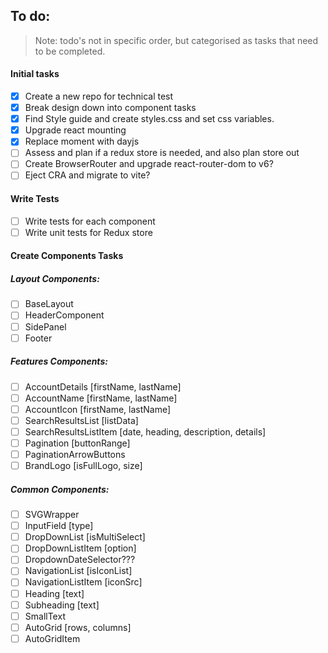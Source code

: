 ## To do:

> Note: todo's not in specific order, but categorised as tasks that need to be completed.

#### Initial tasks

- [x] Create a new repo for technical test
- [x] Break design down into component tasks
- [x] Find Style guide and create styles.css and set css variables.
- [x] Upgrade react mounting
- [x] Replace moment with dayjs
- [ ] Assess and plan if a redux store is needed, and also plan store out
- [ ] Create BrowserRouter and upgrade react-router-dom to v6?
- [ ] Eject CRA and migrate to vite?

#### Write Tests

- [ ] Write tests for each component
- [ ] Write unit tests for Redux store

#### Create Components Tasks

##### Layout Components:

- [ ] BaseLayout
- [ ] HeaderComponent
- [ ] SidePanel
- [ ] Footer

##### Features Components:

- [ ] AccountDetails [firstName, lastName]
- [ ] AccountName [firstName, lastName]
- [ ] AccountIcon [firstName, lastName]
- [ ] SearchResultsList [listData]
- [ ] SearchResultsListItem [date, heading, description, details]
- [ ] Pagination [buttonRange]
- [ ] PaginationArrowButtons
- [ ] BrandLogo [isFullLogo, size]

##### Common Components:

- [ ] SVGWrapper
- [ ] InputField [type]
- [ ] DropDownList [isMultiSelect]
- [ ] DropDownListItem [option]
- [ ] DropdownDateSelector???
- [ ] NavigationList [isIconList]
- [ ] NavigationListItem [iconSrc]
- [ ] Heading [text]
- [ ] Subheading [text]
- [ ] SmallText
- [ ] AutoGrid [rows, columns]
- [ ] AutoGridItem

